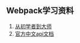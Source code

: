 ## Webpack学习资料
1. [从初学者到大师](https://mrshi.gitbooks.io/survivejs_webpack_chinese/)
1. [官方中文api文档](https://doc.webpack-china.org/guides/)
